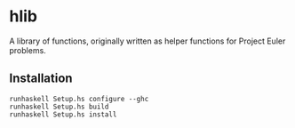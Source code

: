 hlib
====

A library of functions, originally written as helper functions for Project Euler problems.

Installation
------------

    runhaskell Setup.hs configure --ghc
    runhaskell Setup.hs build
    runhaskell Setup.hs install